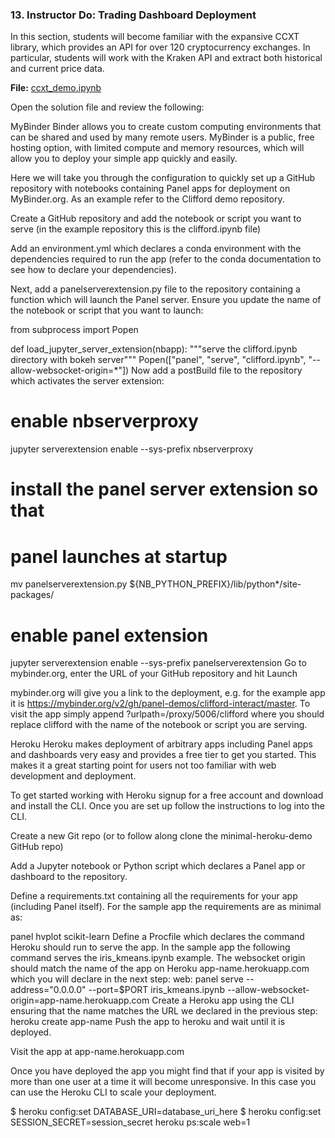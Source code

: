 ### 13. Instructor Do: Trading Dashboard Deployment

In this section, students will become familiar with the expansive CCXT library, which provides an API for over 120 cryptocurrency exchanges. In particular, students will work with the Kraken API and extract both historical and current price data.

**File:** [ccxt_demo.ipynb](Activities/03-Ins_Going_Live/Solved/ccxt_demo.ipynb)

Open the solution file and review the following:

MyBinder
Binder allows you to create custom computing environments that can be shared and used by many remote users. MyBinder is a public, free hosting option, with limited compute and memory resources, which will allow you to deploy your simple app quickly and easily.

Here we will take you through the configuration to quickly set up a GitHub repository with notebooks containing Panel apps for deployment on MyBinder.org. As an example refer to the Clifford demo repository.

Create a GitHub repository and add the notebook or script you want to serve (in the example repository this is the clifford.ipynb file)

Add an environment.yml which declares a conda environment with the dependencies required to run the app (refer to the conda documentation to see how to declare your dependencies).

Next, add a panelserverextension.py file to the repository containing a function which will launch the Panel server. Ensure you update the name of the notebook or script that you want to launch:

from subprocess import Popen

def load_jupyter_server_extension(nbapp):
    """serve the clifford.ipynb directory with bokeh server"""
    Popen(["panel", "serve", "clifford.ipynb", "--allow-websocket-origin=*"])
Now add a postBuild file to the repository which activates the server extension:
# enable nbserverproxy
jupyter serverextension enable --sys-prefix nbserverproxy
# install the panel server extension so that
# panel launches at startup
mv panelserverextension.py ${NB_PYTHON_PREFIX}/lib/python*/site-packages/
# enable panel extension
jupyter serverextension enable --sys-prefix panelserverextension
Go to mybinder.org, enter the URL of your GitHub repository and hit Launch

mybinder.org will give you a link to the deployment, e.g. for the example app it is https://mybinder.org/v2/gh/panel-demos/clifford-interact/master. To visit the app simply append ?urlpath=/proxy/5006/clifford where you should replace clifford with the name of the notebook or script you are serving.

Heroku
Heroku makes deployment of arbitrary apps including Panel apps and dashboards very easy and provides a free tier to get you started. This makes it a great starting point for users not too familiar with web development and deployment.

To get started working with Heroku signup for a free account and download and install the CLI. Once you are set up follow the instructions to log into the CLI.

Create a new Git repo (or to follow along clone the minimal-heroku-demo GitHub repo)

Add a Jupyter notebook or Python script which declares a Panel app or dashboard to the repository.

Define a requirements.txt containing all the requirements for your app (including Panel itself). For the sample app the requirements are as minimal as:

panel
hvplot
scikit-learn
Define a Procfile which declares the command Heroku should run to serve the app. In the sample app the following command serves the iris_kmeans.ipynb example. The websocket origin should match the name of the app on Heroku app-name.herokuapp.com which you will declare in the next step:
web: panel serve --address="0.0.0.0" --port=$PORT iris_kmeans.ipynb --allow-websocket-origin=app-name.herokuapp.com
Create a Heroku app using the CLI ensuring that the name matches the URL we declared in the previous step:
heroku create app-name
Push the app to heroku and wait until it is deployed.

Visit the app at app-name.herokuapp.com

Once you have deployed the app you might find that if your app is visited by more than one user at a time it will become unresponsive. In this case you can use the Heroku CLI to scale your deployment.





$ heroku config:set DATABASE_URI=database_uri_here
$ heroku config:set SESSION_SECRET=session_secret
heroku ps:scale web=1

